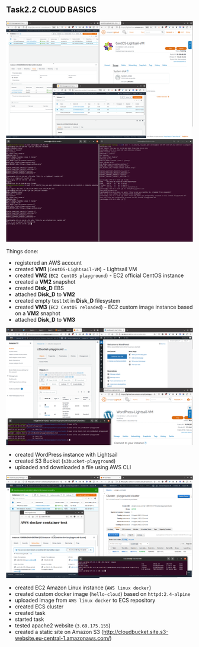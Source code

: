 ## Task2.2 CLOUD BASICS
![AWS lab](screenshots/AWS_VMs.png)
![AWS ssh lab](screenshots/CentOS_ssh.png)

Things done:
* registered an AWS account
* created **VM1** (`CentOS-Lightsail-VM`) - Lightsail VM
* created **VM2** (`EC2 CentOS playground`) - EC2 official CentOS instance
* created a **VM2** snapshot
* created **Disk_D** EBS
* attached **Disk_D** to **VM2**
* created empty test.txt in **Disk_D** filesystem
* created **VM3** (`EC2 CentOS reloaded`) - EC2 custom image instance based on a **VM2** snaphot
* attached **Disk_D** to **VM3**

![S3 lab](screenshots/AWS_CLI.png)

* created WordPress instance with Lightsail
* created S3 Bucket (`s3bucket-playground`)
* uploaded and downloaded a file using AWS CLI

![Docker lab](screenshots/ECS_apache.png)

* created EC2 Amazon Linux instance (`AWS linux docker`)
* created custom docker image (`hello-cloud`) based on `httpd:2.4-alpine`
* uploaded image from `AWS linux docker` to ECS repository
* created ECS cluster
* created task
* started task
* tested apache2 website (`3.69.175.155`)
* created a static site on Amazon S3 (http://cloudbucket.site.s3-website.eu-central-1.amazonaws.com/)
